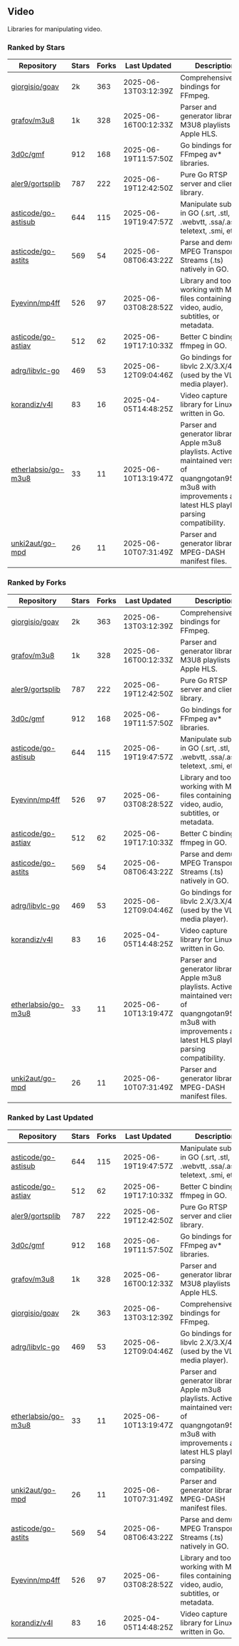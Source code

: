 ## Video

Libraries for manipulating video.

### Ranked by Stars

| Repository | Stars | Forks | Last Updated | Description | 
|------------|-------|-------|--------------|-------------|
| [giorgisio/goav](https://github.com/giorgisio/goav) | 2k | 363 | 2025-06-13T03:12:39Z |  Comprehensive Go bindings for FFmpeg. |
| [grafov/m3u8](https://github.com/grafov/m3u8) | 1k | 328 | 2025-06-16T00:12:33Z |  Parser and generator library of M3U8 playlists for Apple HLS. |
| [3d0c/gmf](https://github.com/3d0c/gmf) | 912 | 168 | 2025-06-19T11:57:50Z |  Go bindings for FFmpeg av\* libraries. |
| [aler9/gortsplib](https://github.com/aler9/gortsplib) | 787 | 222 | 2025-06-19T12:42:50Z |  Pure Go RTSP server and client library. |
| [asticode/go-astisub](https://github.com/asticode/go-astisub) | 644 | 115 | 2025-06-19T19:47:57Z |  Manipulate subtitles in GO (.srt, .stl, .ttml, .webvtt, .ssa/.ass, teletext, .smi, etc.). |
| [asticode/go-astits](https://github.com/asticode/go-astits) | 569 | 54 | 2025-06-08T06:43:22Z |  Parse and demux MPEG Transport Streams (.ts) natively in GO. |
| [Eyevinn/mp4ff](https://github.com/Eyevinn/mp4ff) | 526 | 97 | 2025-06-03T08:28:52Z |  Library and tools for working with MP4 files containing video, audio, subtitles, or metadata. |
| [asticode/go-astiav](https://github.com/asticode/go-astiav) | 512 | 62 | 2025-06-19T17:10:33Z |  Better C bindings for ffmpeg in GO. |
| [adrg/libvlc-go](https://github.com/adrg/libvlc-go) | 469 | 53 | 2025-06-12T09:04:46Z |  Go bindings for libvlc 2.X/3.X/4.X (used by the VLC media player). |
| [korandiz/v4l](https://github.com/korandiz/v4l) | 83 | 16 | 2025-04-05T14:48:25Z |  Video capture library for Linux, written in Go. |
| [etherlabsio/go-m3u8](https://github.com/etherlabsio/go-m3u8) | 33 | 11 | 2025-06-10T13:19:47Z |  Parser and generator library for Apple m3u8 playlists. Actively maintained version of quangngotan95/go-m3u8 with improvements and latest HLS playlist parsing compatibility. |
| [unki2aut/go-mpd](https://github.com/unki2aut/go-mpd) | 26 | 11 | 2025-06-10T07:31:49Z |  Parser and generator library for MPEG-DASH manifest files. |

### Ranked by Forks

| Repository | Stars | Forks | Last Updated | Description | 
|------------|-------|-------|--------------|-------------|
| [giorgisio/goav](https://github.com/giorgisio/goav) | 2k | 363 | 2025-06-13T03:12:39Z |  Comprehensive Go bindings for FFmpeg. |
| [grafov/m3u8](https://github.com/grafov/m3u8) | 1k | 328 | 2025-06-16T00:12:33Z |  Parser and generator library of M3U8 playlists for Apple HLS. |
| [aler9/gortsplib](https://github.com/aler9/gortsplib) | 787 | 222 | 2025-06-19T12:42:50Z |  Pure Go RTSP server and client library. |
| [3d0c/gmf](https://github.com/3d0c/gmf) | 912 | 168 | 2025-06-19T11:57:50Z |  Go bindings for FFmpeg av\* libraries. |
| [asticode/go-astisub](https://github.com/asticode/go-astisub) | 644 | 115 | 2025-06-19T19:47:57Z |  Manipulate subtitles in GO (.srt, .stl, .ttml, .webvtt, .ssa/.ass, teletext, .smi, etc.). |
| [Eyevinn/mp4ff](https://github.com/Eyevinn/mp4ff) | 526 | 97 | 2025-06-03T08:28:52Z |  Library and tools for working with MP4 files containing video, audio, subtitles, or metadata. |
| [asticode/go-astiav](https://github.com/asticode/go-astiav) | 512 | 62 | 2025-06-19T17:10:33Z |  Better C bindings for ffmpeg in GO. |
| [asticode/go-astits](https://github.com/asticode/go-astits) | 569 | 54 | 2025-06-08T06:43:22Z |  Parse and demux MPEG Transport Streams (.ts) natively in GO. |
| [adrg/libvlc-go](https://github.com/adrg/libvlc-go) | 469 | 53 | 2025-06-12T09:04:46Z |  Go bindings for libvlc 2.X/3.X/4.X (used by the VLC media player). |
| [korandiz/v4l](https://github.com/korandiz/v4l) | 83 | 16 | 2025-04-05T14:48:25Z |  Video capture library for Linux, written in Go. |
| [etherlabsio/go-m3u8](https://github.com/etherlabsio/go-m3u8) | 33 | 11 | 2025-06-10T13:19:47Z |  Parser and generator library for Apple m3u8 playlists. Actively maintained version of quangngotan95/go-m3u8 with improvements and latest HLS playlist parsing compatibility. |
| [unki2aut/go-mpd](https://github.com/unki2aut/go-mpd) | 26 | 11 | 2025-06-10T07:31:49Z |  Parser and generator library for MPEG-DASH manifest files. |

### Ranked by Last Updated

| Repository | Stars | Forks | Last Updated | Description | 
|------------|-------|-------|--------------|-------------|
| [asticode/go-astisub](https://github.com/asticode/go-astisub) | 644 | 115 | 2025-06-19T19:47:57Z |  Manipulate subtitles in GO (.srt, .stl, .ttml, .webvtt, .ssa/.ass, teletext, .smi, etc.). |
| [asticode/go-astiav](https://github.com/asticode/go-astiav) | 512 | 62 | 2025-06-19T17:10:33Z |  Better C bindings for ffmpeg in GO. |
| [aler9/gortsplib](https://github.com/aler9/gortsplib) | 787 | 222 | 2025-06-19T12:42:50Z |  Pure Go RTSP server and client library. |
| [3d0c/gmf](https://github.com/3d0c/gmf) | 912 | 168 | 2025-06-19T11:57:50Z |  Go bindings for FFmpeg av\* libraries. |
| [grafov/m3u8](https://github.com/grafov/m3u8) | 1k | 328 | 2025-06-16T00:12:33Z |  Parser and generator library of M3U8 playlists for Apple HLS. |
| [giorgisio/goav](https://github.com/giorgisio/goav) | 2k | 363 | 2025-06-13T03:12:39Z |  Comprehensive Go bindings for FFmpeg. |
| [adrg/libvlc-go](https://github.com/adrg/libvlc-go) | 469 | 53 | 2025-06-12T09:04:46Z |  Go bindings for libvlc 2.X/3.X/4.X (used by the VLC media player). |
| [etherlabsio/go-m3u8](https://github.com/etherlabsio/go-m3u8) | 33 | 11 | 2025-06-10T13:19:47Z |  Parser and generator library for Apple m3u8 playlists. Actively maintained version of quangngotan95/go-m3u8 with improvements and latest HLS playlist parsing compatibility. |
| [unki2aut/go-mpd](https://github.com/unki2aut/go-mpd) | 26 | 11 | 2025-06-10T07:31:49Z |  Parser and generator library for MPEG-DASH manifest files. |
| [asticode/go-astits](https://github.com/asticode/go-astits) | 569 | 54 | 2025-06-08T06:43:22Z |  Parse and demux MPEG Transport Streams (.ts) natively in GO. |
| [Eyevinn/mp4ff](https://github.com/Eyevinn/mp4ff) | 526 | 97 | 2025-06-03T08:28:52Z |  Library and tools for working with MP4 files containing video, audio, subtitles, or metadata. |
| [korandiz/v4l](https://github.com/korandiz/v4l) | 83 | 16 | 2025-04-05T14:48:25Z |  Video capture library for Linux, written in Go. |


